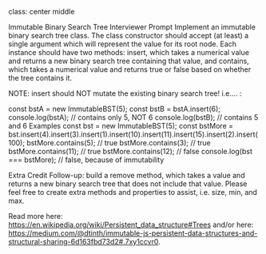 class: center middle

Immutable Binary Search Tree
Interviewer Prompt
Implement an immutable binary search tree class. The class constructor should accept (at least) a single argument which will represent the value for its root node. Each instance should have two methods: insert, which takes a numerical value and returns a new binary search tree containing that value, and contains, which takes a numerical value and returns true or false based on whether the tree contains it.

NOTE: insert should NOT mutate the existing binary search tree! i.e.... :

const bstA = new ImmutableBST(5);
const bstB = bstA.insert(6);
console.log(bstA); // contains only 5, NOT 6
console.log(bstB); // contains 5 and 6
Examples
const bst = new ImmutableBST(5);
const bstMore = bst.insert(4).insert(3).insert(1).insert(10).insert(11).insert(15).insert(2).insert(100);
bstMore.contains(5); // true
bstMore.contains(3); // true
bstMore.contains(11); // true
bstMore.contains(12); // false
console.log(bst === bstMore); // false, because of immutability

Extra Credit
Follow-up: build a remove method, which takes a value and returns a new binary search tree that does not include that value. Please feel free to create extra methods and properties to assist, i.e. size, min, and max.

Read more here: https://en.wikipedia.org/wiki/Persistent_data_structure#Trees and/or here: https://medium.com/@dtinth/immutable-js-persistent-data-structures-and-structural-sharing-6d163fbd73d2#.7xy1ccvr0.

